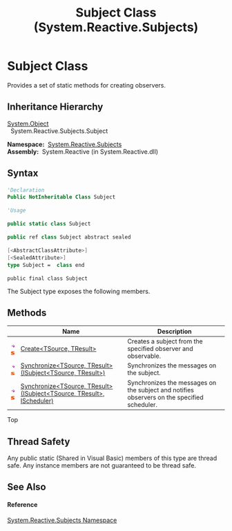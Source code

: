 ﻿---
title: Subject Class (System.Reactive.Subjects)
TOCTitle: Subject Class
ms:assetid: T:System.Reactive.Subjects.Subject
ms:mtpsurl: https://msdn.microsoft.com/en-us/library/system.reactive.subjects.subject(v=VS.103)
ms:contentKeyID: 36069370
ms.date: 06/28/2011
mtps_version: v=VS.103
f1_keywords:
- System.Reactive.Subjects.Subject
dev_langs:
- CSharp
- JScript
- VB
- FSharp
- c++
---

# Subject Class

Provides a set of static methods for creating observers.

## Inheritance Hierarchy

[System.Object](https://msdn.microsoft.com/en-us/library/e5kfa45b)  
  System.Reactive.Subjects.Subject  

**Namespace:**  [System.Reactive.Subjects](hh211639\(v=vs.103\).md)  
**Assembly:**  System.Reactive (in System.Reactive.dll)

## Syntax

``` vb
'Declaration
Public NotInheritable Class Subject
```

``` vb
'Usage
```

``` csharp
public static class Subject
```

``` c++
public ref class Subject abstract sealed
```

``` fsharp
[<AbstractClassAttribute>]
[<SealedAttribute>]
type Subject =  class end
```

``` jscript
public final class Subject
```

The Subject type exposes the following members.

## Methods

<table>
<thead>
<tr class="header">
<th> </th>
<th>Name</th>
<th>Description</th>
</tr>
</thead>
<tbody>
<tr class="odd">
<td><img src="images\Hh303103.pubmethod(en-us,VS.103).gif" title="Public method" alt="Public method" /><img src="images\Hh244319.static(en-us,VS.103).gif" title="Static member" alt="Static member" /></td>
<td><a href="https://msdn.microsoft.com/en-us/library/m:system.reactive.subjects.subject.create%60%602(system.iobserver%7b%60%600%7d%2csystem.iobservable%7b%60%601%7d)(v=VS.103)">Create&lt;TSource, TResult&gt;</a></td>
<td>Creates a subject from the specified observer and observable.</td>
</tr>
<tr class="even">
<td><img src="images\Hh303103.pubmethod(en-us,VS.103).gif" title="Public method" alt="Public method" /><img src="images\Hh244319.static(en-us,VS.103).gif" title="Static member" alt="Static member" /></td>
<td><a href="https://msdn.microsoft.com/en-us/library/m:system.reactive.subjects.subject.synchronize%60%602(system.reactive.subjects.isubject%7b%60%600%2c%60%601%7d)(v=VS.103)">Synchronize&lt;TSource, TResult&gt;(ISubject&lt;TSource, TResult&gt;)</a></td>
<td>Synchronizes the messages on the subject.</td>
</tr>
<tr class="odd">
<td><img src="images\Hh303103.pubmethod(en-us,VS.103).gif" title="Public method" alt="Public method" /><img src="images\Hh244319.static(en-us,VS.103).gif" title="Static member" alt="Static member" /></td>
<td><a href="https://msdn.microsoft.com/en-us/library/m:system.reactive.subjects.subject.synchronize%60%602(system.reactive.subjects.isubject%7b%60%600%2c%60%601%7d%2csystem.reactive.concurrency.ischeduler)(v=VS.103)">Synchronize&lt;TSource, TResult&gt;(ISubject&lt;TSource, TResult&gt;, IScheduler)</a></td>
<td>Synchronizes the messages on the subject and notifies observers on the specified scheduler.</td>
</tr>
</tbody>
</table>

Top

## Thread Safety

Any public static (Shared in Visual Basic) members of this type are thread safe. Any instance members are not guaranteed to be thread safe.

## See Also

#### Reference

[System.Reactive.Subjects Namespace](hh211639\(v=vs.103\).md)

